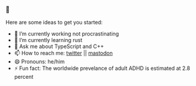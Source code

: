 ### 👋

<!--
**thejustinwalsh/thejustinwalsh** is a ✨ _special_ ✨ repository because its `README.md` (this file) appears on your GitHub profile.
-->

Here are some ideas to get you started:

- 🔭 I’m currently working not procrastinating
- 🌱 I’m currently learning rust
- 💬 Ask me about TypeScript and C++
- 📫 How to reach me: [twitter](https://twitter.com/thejustinwalsh) || <a rel="me" href="https://mas.to/@tjw">mastodon</a>
- 😄 Pronouns: he/him
- ⚡ Fun fact: The worldwide prevelance of adult ADHD is estimated at 2.8 percent
